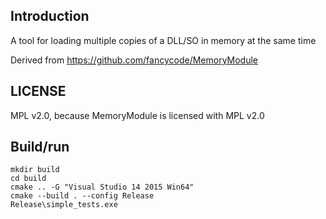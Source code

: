 
## Introduction

A tool for loading multiple copies of a DLL/SO in memory at the same time

Derived from https://github.com/fancycode/MemoryModule

## LICENSE

MPL v2.0, because MemoryModule is licensed with MPL v2.0

## Build/run

```
mkdir build
cd build
cmake .. -G "Visual Studio 14 2015 Win64"
cmake --build . --config Release
Release\simple_tests.exe
```